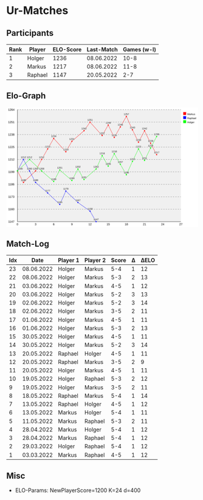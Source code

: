 # Ur-Matches

## Participants

| Rank | Player  | ELO-Score | Last-Match | Games (w-l) |
| ---- | ------- | --------- | ---------- | ----------- |
|    1 | Holger  |      1236 | 08.06.2022 | 10-8        | 
|    2 | Markus  |      1217 | 08.06.2022 | 11-8        | 
|    3 | Raphael |      1147 | 20.05.2022 | 2-7         | 

## Elo-Graph

![elo-graph](elo_changes.svg)

## Match-Log

| Idx | Date         | Player 1        | Player 2        | Score | Δ | ΔELO |
| --- | ------------ | --------------- | --------------- | ----- | - | ---- |
|  23 |  08.06.2022  |  Holger         |  Markus         |  5-4  | 1 |   12 |
|  22 |  08.06.2022  |  Holger         |  Markus         |  5-3  | 2 |   13 |
|  21 |  03.06.2022  |  Holger         |  Markus         |  4-5  | 1 |   12 |
|  20 |  03.06.2022  |  Holger         |  Markus         |  5-2  | 3 |   13 |
|  19 |  02.06.2022  |  Holger         |  Markus         |  5-2  | 3 |   14 |
|  18 |  02.06.2022  |  Holger         |  Markus         |  3-5  | 2 |   11 |
|  17 |  01.06.2022  |  Holger         |  Markus         |  4-5  | 1 |   11 |
|  16 |  01.06.2022  |  Holger         |  Markus         |  5-3  | 2 |   13 |
|  15 |  30.05.2022  |  Holger         |  Markus         |  4-5  | 1 |   11 |
|  14 |  30.05.2022  |  Holger         |  Markus         |  5-2  | 3 |   14 |
|  13 |  20.05.2022  |  Raphael        |  Holger         |  4-5  | 1 |   11 |
|  12 |  20.05.2022  |  Raphael        |  Markus         |  3-5  | 2 |    9 |
|  11 |  20.05.2022  |  Holger         |  Markus         |  4-5  | 1 |   11 |
|  10 |  19.05.2022  |  Holger         |  Raphael        |  5-3  | 2 |   12 |
|   9 |  19.05.2022  |  Holger         |  Markus         |  3-5  | 2 |   11 |
|   8 |  18.05.2022  |  Raphael        |  Markus         |  5-4  | 1 |   14 |
|   7 |  13.05.2022  |  Raphael        |  Holger         |  4-5  | 1 |   12 |
|   6 |  13.05.2022  |  Markus         |  Holger         |  5-4  | 1 |   11 |
|   5 |  11.05.2022  |  Markus         |  Raphael        |  5-3  | 2 |   11 |
|   4 |  28.04.2022  |  Markus         |  Holger         |  5-4  | 1 |   12 |
|   3 |  28.04.2022  |  Markus         |  Raphael        |  5-4  | 1 |   12 |
|   2 |  29.03.2022  |  Holger         |  Raphael        |  5-4  | 1 |   12 |
|   1 |  03.03.2022  |  Markus         |  Raphael        |  4-5  | 1 |   12 |

## Misc

* ELO-Params: NewPlayerScore=1200 K=24 d=400
